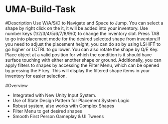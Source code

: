 # UMA-Build-Task

#Description
Use W/A/S/D to Navigate and Space to Jump. You can select a shape by right click on the it, it will be added into your inventory. Use number keys (1/2/3/4/5/6/7/8/9/0) to change the inventory slot. Press TAB to go into placement mode for the desired selected shape from inventory.If you need to adjust the placement height, you can do so by using LSHIFT to go higher or LCTRL to go lower. You can also rotate the shape by Q/E Key. Place object at a valid position for which the condition is it should have surface touching with either another shape or ground. Additionally, you can apply filters to shapes by accessing the Filter Menu, which can be opened by pressing the F key. This will display the filtered shape items in your inventory for easier selection.

#Overview
- Integrated with New Unity Input System.
- Use of State Design Pattern for Placement System Logic
- Robust system, also works with Complex Shapes
- Filter Menu to get desired shapes
- Smooth First Person Gameplay & UI Tweens
